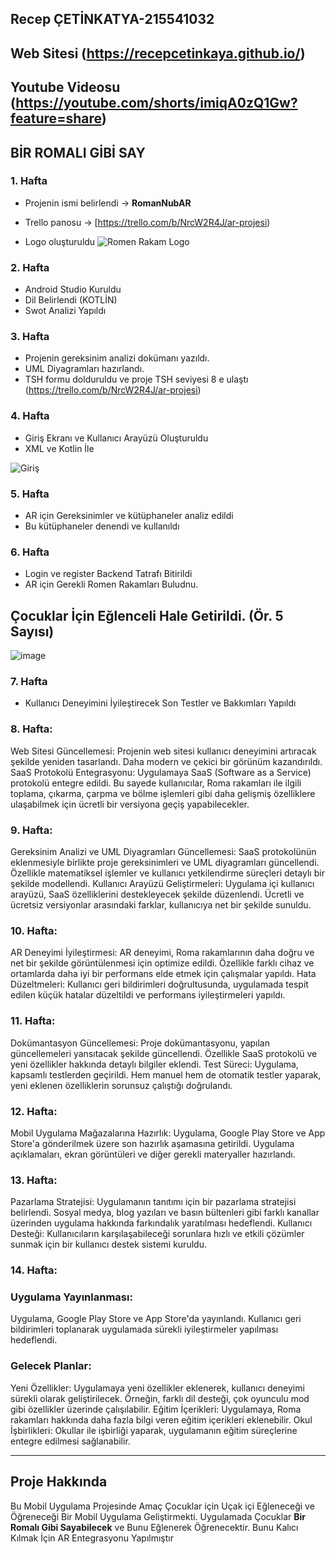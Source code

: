 

**Recep ÇETİNKATYA-215541032**
---
Web  Sitesi (https://recepcetinkaya.github.io/)
---
**Youtube Videosu**  (https://youtube.com/shorts/imiqA0zQ1Gw?feature=share)
---

## BİR ROMALI GİBİ SAY

### 1. Hafta
- Projenin ismi belirlendi -> **RomanNubAR**  
  
- Trello panosu -> [https://trello.com/b/NrcW2R4J/ar-projesi)
- Logo oluşturuldu  ![Romen Rakam Logo](https://github.com/user-attachments/assets/9b9dd35b-747f-4809-8b7f-c77acb7fe48e)

  

### 2. Hafta
- Android Studio Kuruldu
- Dil Belirlendi (KOTLİN)
- Swot Analizi Yapıldı

### 3. Hafta
- Projenin gereksinim analizi dokümanı yazıldı.  
- UML Diyagramları hazırlandı.  
- TSH formu dolduruldu ve proje TSH seviyesi 8 e ulaştı
  (https://trello.com/b/NrcW2R4J/ar-projesi)
  
### 4. Hafta
- Giriş Ekranı ve Kullanıcı Arayüzü Oluşturuldu
- XML ve Kotlin İle

![Giriş](https://github.com/user-attachments/assets/cf775e37-2e0a-410f-81fc-76ff9eec8d9d)


### 5. Hafta
- AR için Gereksinimler ve kütüphaneler analiz edildi
- Bu kütüphaneler denendi ve kullanıldı

### 6. Hafta  
  - Login ve register Backend Tatrafı Bitirildi
  - AR için Gerekli Romen Rakamları Buludnu.
   
## Çocuklar İçin Eğlenceli Hale Getirildi. (Ör. 5 Sayısı) 
![image](https://github.com/user-attachments/assets/a4b416e9-39c2-42ea-8686-c8786ca4ec77)

### 7. Hafta
- Kullanıcı Deneyimini İyileştirecek Son Testler ve Bakkımları Yapıldı
 ### 8. Hafta:

Web Sitesi Güncellemesi: Projenin web sitesi kullanıcı deneyimini artıracak şekilde yeniden tasarlandı. Daha modern ve çekici bir görünüm kazandırıldı.
SaaS Protokolü Entegrasyonu: Uygulamaya SaaS (Software as a Service) protokolü entegre edildi. Bu sayede kullanıcılar, Roma rakamları ile ilgili toplama, çıkarma, çarpma ve bölme işlemleri gibi daha gelişmiş özelliklere ulaşabilmek için ücretli bir versiyona geçiş yapabilecekler.
### 9. Hafta:

Gereksinim Analizi ve UML Diyagramları Güncellemesi: SaaS protokolünün eklenmesiyle birlikte proje gereksinimleri ve UML diyagramları güncellendi. Özellikle matematiksel işlemler ve kullanıcı yetkilendirme süreçleri detaylı bir şekilde modellendi.
Kullanıcı Arayüzü Geliştirmeleri: Uygulama içi kullanıcı arayüzü, SaaS özelliklerini destekleyecek şekilde düzenlendi. Ücretli ve ücretsiz versiyonlar arasındaki farklar, kullanıcıya net bir şekilde sunuldu.
### 10. Hafta:

AR Deneyimi İyileştirmesi: AR deneyimi, Roma rakamlarının daha doğru ve net bir şekilde görüntülenmesi için optimize edildi. Özellikle farklı cihaz ve ortamlarda daha iyi bir performans elde etmek için çalışmalar yapıldı.
Hata Düzeltmeleri: Kullanıcı geri bildirimleri doğrultusunda, uygulamada tespit edilen küçük hatalar düzeltildi ve performans iyileştirmeleri yapıldı.
### 11. Hafta:

Dokümantasyon Güncellemesi: Proje dokümantasyonu, yapılan güncellemeleri yansıtacak şekilde güncellendi. Özellikle SaaS protokolü ve yeni özellikler hakkında detaylı bilgiler eklendi.
Test Süreci: Uygulama, kapsamlı testlerden geçirildi. Hem manuel hem de otomatik testler yaparak, yeni eklenen özelliklerin sorunsuz çalıştığı doğrulandı.
### 12. Hafta:

Mobil Uygulama Mağazalarına Hazırlık: Uygulama, Google Play Store ve App Store'a gönderilmek üzere son hazırlık aşamasına getirildi. Uygulama açıklamaları, ekran görüntüleri ve diğer gerekli materyaller hazırlandı.
### 13. Hafta:

Pazarlama Stratejisi: Uygulamanın tanıtımı için bir pazarlama stratejisi belirlendi. Sosyal medya, blog yazıları ve basın bültenleri gibi farklı kanallar üzerinden uygulama hakkında farkındalık yaratılması hedeflendi.
Kullanıcı Desteği: Kullanıcıların karşılaşabileceği sorunlara hızlı ve etkili çözümler sunmak için bir kullanıcı destek sistemi kuruldu.
### 14. Hafta:

### Uygulama Yayınlanması: 
Uygulama, Google Play Store ve App Store'da yayınlandı. Kullanıcı geri bildirimleri toplanarak uygulamada sürekli iyileştirmeler yapılması hedeflendi.

### Gelecek Planlar:
Yeni Özellikler: Uygulamaya yeni özellikler eklenerek, kullanıcı deneyimi sürekli olarak geliştirilecek. Örneğin, farklı dil desteği, çok oyunculu mod gibi özellikler üzerinde çalışılabilir.
Eğitim İçerikleri: Uygulamaya, Roma rakamları hakkında daha fazla bilgi veren eğitim içerikleri eklenebilir.
Okul İşbirlikleri: Okullar ile işbirliği yaparak, uygulamanın eğitim süreçlerine entegre edilmesi sağlanabilir.

---

## Proje Hakkında
 Bu Mobil Uygulama Projesinde Amaç Çocuklar için Uçak içi Eğleneceği ve Öğreneceği Bir Mobil Uygulama Geliştirmekti. 
 Uygulamada Çocuklar **Bir Romalı Gibi Sayabilecek** ve Bunu Eğlenerek Öğrenecektir. Bunu Kalıcı Kılmak İçin AR Entegrasyonu Yapılmıştır
